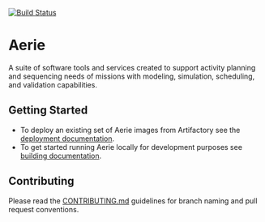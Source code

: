 [![Build Status](https://cae-jenkins2.jpl.nasa.gov/buildStatus/icon?job=MPSA/SEQ/normal_builds/aerie/develop)](https://cae-jenkins2.jpl.nasa.gov/job/MPSA/job/SEQ/job/normal_builds/job/aerie/job/develop)

# Aerie

A suite of software tools and services created to support activity planning and sequencing needs of missions with modeling, simulation, scheduling, and validation capabilities.

## Getting Started

- To deploy an existing set of Aerie images from Artifactory see the [deployment documentation](./docs/deployment.md).
- To get started running Aerie locally for development purposes see [building documentation](./docs/building.md).

## Contributing

Please read the [CONTRIBUTING.md](./CONTRIBUTING.md) guidelines for branch naming and pull request conventions.
